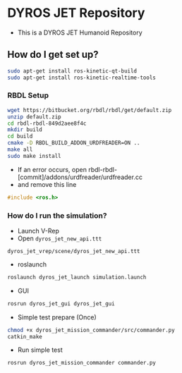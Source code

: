 # DYROS JET Repository #

* This is a DYROS JET Humanoid Repository

## How do I get set up? ##

```sh
sudo apt-get install ros-kinetic-qt-build
sudo apt-get install ros-kinetic-realtime-tools
```

### RBDL Setup ###
```sh
wget https://bitbucket.org/rbdl/rbdl/get/default.zip
unzip default.zip
cd rbdl-rbdl-849d2aee8f4c
mkdir build
cd build
cmake -D RBDL_BUILD_ADDON_URDFREADER=ON ..
make all
sudo make install
```
* If an error occurs, open rbdl-rbdl-[commit]/addons/urdfreader/urdfreader.cc
* and remove this line
```cpp
#include <ros.h>
```

### How do I run the simulation? ###

* Launch V-Rep
* Open `dyros_jet_new_api.ttt`
```
dyros_jet_vrep/scene/dyros_jet_new_api.ttt
```
* roslaunch
```sh
roslaunch dyros_jet_launch simulation.launch
```
* GUI
```sh
rosrun dyros_jet_gui dyros_jet_gui
```
* Simple test prepare (Once)
```sh
chmod +x dyros_jet_mission_commander/src/commander.py
catkin_make
```
* Run simple test
```sh
rosrun dyros_jet_mission_commander commander.py
```
